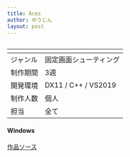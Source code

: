 ```yaml
---
title: Aces
author: ゆうじん
layout: post
---
```


<span class="image featured"><img src="https://yevgeniidimoglo.github.io/Portfolio/assets/images/img/Games/game1.png" alt="" /></span>

<div class="table-wrapper">
  <table>
    <thead>
      <tr>
        <th> </th>
        <th> </th>
      </tr>
    </thead>
    <tbody>
      <tr>
        <td>ジャンル</td>
        <td>固定画面シューティング</td>
      </tr>
      <tr>
        <td>制作期間</td>
        <td>3週</td>
      </tr>
      <tr>
        <td>開発環境</td>
        <td>DX11 / C++ / VS2019</td>
      </tr>
      <tr>
        <td>制作人数</td>
        <td>個人</td>
      </tr>
      <tr>
        <td>担当</td>
        <td>全て</td>
      </tr>
    </tbody>
  </table>
</div>

 <p>
    <h4>
    Windows
    </h4>
  </p>

<footer>
    <a href="https://github.com/YevgeniiDimoglo/2D-GameEngine" class="button scrolly">作品ソース</a>
</footer>
